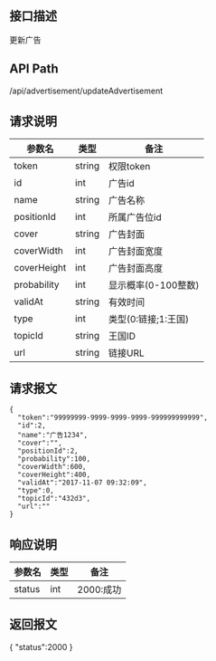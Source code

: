 ## 接口描述
更新广告
## API Path
/api/advertisement/updateAdvertisement
## 请求说明
|参数名   |类型    |备注             |
|---------|--------|-----------------|
|token    |string  |权限token        |
|id       |int     |广告id           |
|name     |string  |广告名称         |
|positionId  |int  |所属广告位id  |
|cover    |string  |广告封面         |
|coverWidth   |int  |广告封面宽度 |
|coverHeight  |int  |广告封面高度 |
|probability  |int  |显示概率(0-100整数)  |
|validAt|string |有效时间          |
|type     |int |类型(0:链接;1:王国)  |
|topicId   |string |王国ID            |
|url      |string |链接URL           |

## 请求报文
    { 
      "token":"99999999-9999-9999-9999-999999999999",
      "id":2,
      "name":"广告1234",
      "cover":"",
      "positionId":2,
      "probability":100,
      "coverWidth":600,
      "coverHeight":400,
      "validAt":"2017-11-07 09:32:09",
      "type":0,
      "topicId":"432d3",
      "url":""
    }
## 响应说明
|参数名   |类型    |备注             |
|---------|--------|-----------------|
|status   |int     |2000:成功        |
## 返回报文
  {
    "status":2000 
  }

